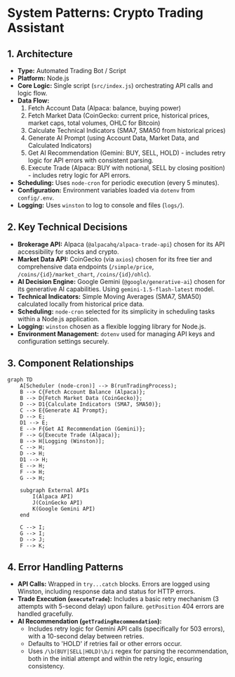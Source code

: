 # System Patterns: Crypto Trading Assistant

## 1. Architecture

- **Type:** Automated Trading Bot / Script
- **Platform:** Node.js
- **Core Logic:** Single script (`src/index.js`) orchestrating API calls and logic flow.
- **Data Flow:**
    1.  Fetch Account Data (Alpaca: balance, buying power)
    2.  Fetch Market Data (CoinGecko: current price, historical prices, market caps, total volumes, OHLC for Bitcoin)
    3.  Calculate Technical Indicators (SMA7, SMA50 from historical prices)
    4.  Generate AI Prompt (using Account Data, Market Data, and Calculated Indicators)
    5.  Get AI Recommendation (Gemini: BUY, SELL, HOLD) - includes retry logic for API errors with consistent parsing.
    6.  Execute Trade (Alpaca: BUY with notional, SELL by closing position) - includes retry logic for API errors.
- **Scheduling:** Uses `node-cron` for periodic execution (every 5 minutes).
- **Configuration:** Environment variables loaded via `dotenv` from `config/.env`.
- **Logging:** Uses `winston` to log to console and files (`logs/`).

## 2. Key Technical Decisions

- **Brokerage API:** Alpaca (`@alpacahq/alpaca-trade-api`) chosen for its API accessibility for stocks and crypto.
- **Market Data API:** CoinGecko (via `axios`) chosen for its free tier and comprehensive data endpoints (`/simple/price`, `/coins/{id}/market_chart`, `/coins/{id}/ohlc`).
- **AI Decision Engine:** Google Gemini (`@google/generative-ai`) chosen for its generative AI capabilities. Using `gemini-1.5-flash-latest` model.
- **Technical Indicators:** Simple Moving Averages (SMA7, SMA50) calculated locally from historical price data.
- **Scheduling:** `node-cron` selected for its simplicity in scheduling tasks within a Node.js application.
- **Logging:** `winston` chosen as a flexible logging library for Node.js.
- **Environment Management:** `dotenv` used for managing API keys and configuration settings securely.

## 3. Component Relationships

```mermaid
graph TD
    A[Scheduler (node-cron)] --> B(runTradingProcess);
    B --> C{Fetch Account Balance (Alpaca)};
    B --> D{Fetch Market Data (CoinGecko)};
    D --> D1{Calculate Indicators (SMA7, SMA50)};
    C --> E{Generate AI Prompt};
    D --> E;
    D1 --> E;
    E --> F{Get AI Recommendation (Gemini)};
    F --> G{Execute Trade (Alpaca)};
    B --> H[Logging (Winston)];
    C --> H;
    D --> H;
    D1 --> H;
    E --> H;
    F --> H;
    G --> H;

    subgraph External APIs
        I(Alpaca API)
        J(CoinGecko API)
        K(Google Gemini API)
    end

    C --> I;
    G --> I;
    D --> J;
    F --> K;
```

## 4. Error Handling Patterns

- **API Calls:** Wrapped in `try...catch` blocks. Errors are logged using Winston, including response data and status for HTTP errors.
- **Trade Execution (`executeTrade`):** Includes a basic retry mechanism (3 attempts with 5-second delay) upon failure. `getPosition` 404 errors are handled gracefully.
- **AI Recommendation (`getTradingRecommendation`):**
    - Includes retry logic for Gemini API calls (specifically for 503 errors), with a 10-second delay between retries.
    - Defaults to 'HOLD' if retries fail or other errors occur.
    - Uses `/\b(BUY|SELL|HOLD)\b/i` regex for parsing the recommendation, both in the initial attempt and within the retry logic, ensuring consistency.
